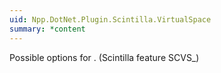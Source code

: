 ```yaml
---
uid: Npp.DotNet.Plugin.Scintilla.VirtualSpace
summary: *content
---
```


Possible options for <xref href="Npp.DotNet.Plugin.IScintillaGateway.SetVirtualSpaceOptions(Npp.DotNet.Plugin.Scintilla.VirtualSpace)" data-throw-if-not-resolved="false"></xref>. (Scintilla feature SCVS_)
